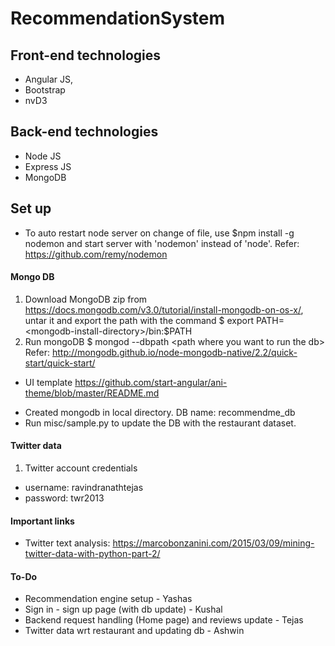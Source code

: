 # RecommendationSystem

## Front-end technologies
* Angular JS, 
* Bootstrap
* nvD3

## Back-end technologies
* Node JS
* Express JS
* MongoDB 

## Set up
* To auto restart node server on change of file, use $npm install -g nodemon and start server with 'nodemon' instead of 'node'. Refer: https://github.com/remy/nodemon
  
#### Mongo DB
1. Download MongoDB zip from https://docs.mongodb.com/v3.0/tutorial/install-mongodb-on-os-x/, untar it and export the path with the command $ export PATH=\<mongodb-install-directory\>/bin:$PATH
2. Run mongoDB $ mongod --dbpath \<path where you want to run the db\>
Refer: http://mongodb.github.io/node-mongodb-native/2.2/quick-start/quick-start/

- UI template https://github.com/start-angular/ani-theme/blob/master/README.md

* Created mongodb in local directory. DB name: recommendme_db
* Run misc/sample.py to update the DB with the restaurant dataset. 

#### Twitter data
1. Twitter account credentials
* username: ravindranathtejas
* password: twr2013

#### Important links
* Twitter text analysis: https://marcobonzanini.com/2015/03/09/mining-twitter-data-with-python-part-2/

#### To-Do
* Recommendation engine setup - Yashas
* Sign in - sign up page (with db update) - Kushal
* Backend request handling (Home page) and reviews update  - Tejas
* Twitter data wrt restaurant and updating db - Ashwin

